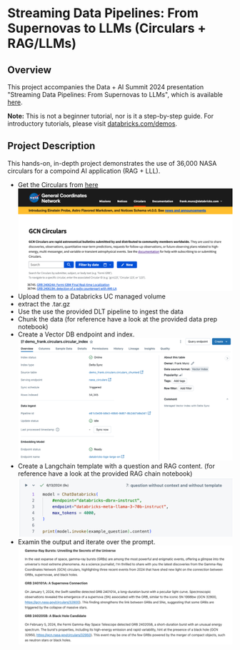 # Streaming Data Pipelines: From Supernovas to LLMs (Circulars + RAG/LLMs)

## Overview

This project accompanies the Data + AI Summit 2024 presentation "Streaming Data Pipelines: From Supernovas to LLMs", which is available [here](https://www.databricks.com/dataaisummit/session/streaming-data-pipelines-supernovas-llms).

**Note:** This is not a beginner tutorial, nor is it a step-by-step guide. For introductory tutorials, please visit [databricks.com/demos](https://databricks.com/demos).

## Project Description

This hands-on, in-depth project demonstrates the use of 36,000 NASA circulars for a compoind AI application (RAG + LLL). 


* Get the Circulars from [here](https://gcn.nasa.gov/circulars/archive.json.tar.gz)
![gcn](misc/get_circulars.png)
* Upload them to a Databricks UC managed volume
* extract the .tar.gz
* Use the use the provided DLT pipeline to ingest the data
* Chunk the data (for reference have a look at the provided data prep notebook) 
* Create a Vector DB endpoint and index. 
![gcn](misc/vector_db.png)
* Create a Langchain template with a question and RAG content. (for reference have a look at the provided RAG chain notebook) 
![gcn](misc/code.png)
* Examin the output and iterate over the prompt.
![gcn](misc/grbs.png)

